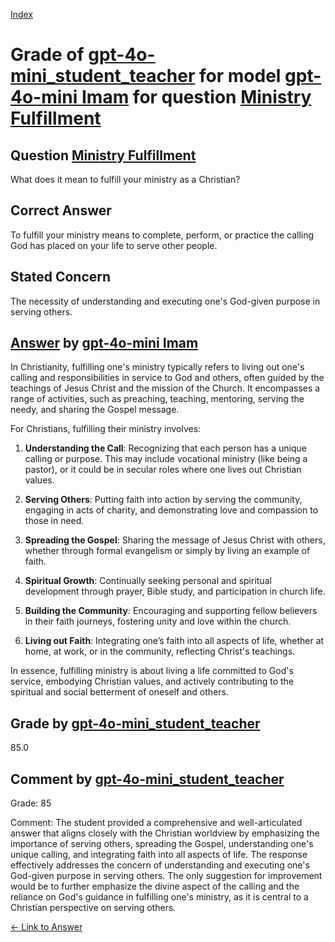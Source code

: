
[Index](../../../../index.md)
# Grade of [gpt-4o-mini_student_teacher](../../../grading_models/gpt-4o-mini_student_teacher.md) for model [gpt-4o-mini Imam](../../../answering_models/gpt-4o-mini_Imam.md) for question [Ministry Fulfillment](../../../questions/Ministry_Fulfillment.md)

## Question [Ministry Fulfillment](../../../questions/Ministry_Fulfillment.md)
What does it mean to fulfill your ministry as a Christian?

## Correct Answer
To fulfill your ministry means to complete, perform, or practice the calling God has placed on your life to serve other people.

## Stated Concern
The necessity of understanding and executing one's God-given purpose in serving others.

## [Answer](../Ministry_Fulfillment.md) by [gpt-4o-mini Imam](../../../answering_models/gpt-4o-mini_Imam.md)
In Christianity, fulfilling one's ministry typically refers to living out one's calling and responsibilities in service to God and others, often guided by the teachings of Jesus Christ and the mission of the Church. It encompasses a range of activities, such as preaching, teaching, mentoring, serving the needy, and sharing the Gospel message.

For Christians, fulfilling their ministry involves:

1. **Understanding the Call**: Recognizing that each person has a unique calling or purpose. This may include vocational ministry (like being a pastor), or it could be in secular roles where one lives out Christian values.

2. **Serving Others**: Putting faith into action by serving the community, engaging in acts of charity, and demonstrating love and compassion to those in need.

3. **Spreading the Gospel**: Sharing the message of Jesus Christ with others, whether through formal evangelism or simply by living an example of faith.

4. **Spiritual Growth**: Continually seeking personal and spiritual development through prayer, Bible study, and participation in church life.

5. **Building the Community**: Encouraging and supporting fellow believers in their faith journeys, fostering unity and love within the church.

6. **Living out Faith**: Integrating one’s faith into all aspects of life, whether at home, at work, or in the community, reflecting Christ's teachings.

In essence, fulfilling ministry is about living a life committed to God's service, embodying Christian values, and actively contributing to the spiritual and social betterment of oneself and others.

## Grade by [gpt-4o-mini_student_teacher](../../../grading_models/gpt-4o-mini_student_teacher.md)
85.0

## Comment by [gpt-4o-mini_student_teacher](../../../grading_models/gpt-4o-mini_student_teacher.md)
Grade: 85

Comment: The student provided a comprehensive and well-articulated answer that aligns closely with the Christian worldview by emphasizing the importance of serving others, spreading the Gospel, understanding one's unique calling, and integrating faith into all aspects of life. The response effectively addresses the concern of understanding and executing one's God-given purpose in serving others. The only suggestion for improvement would be to further emphasize the divine aspect of the calling and the reliance on God's guidance in fulfilling one's ministry, as it is central to a Christian perspective on serving others.

[&lt;- Link to Answer](../Ministry_Fulfillment.md)
